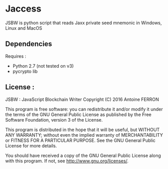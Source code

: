   Jaccess
===========

JSBW is python script that reads Jaxx private seed mnemonic in Windows, Linux and MacOS 


## Dependencies

Requires :

* Python 2.7 (not tested on v3)
* pycrypto lib


License :
----------

JSBW : JavaScript Blockchain Writer 
Copyright (C) 2016  Antoine FERRON

This program is free software: you can redistribute it and/or modify
it under the terms of the GNU General Public License as published by
the Free Software Foundation, version 3 of the License.

This program is distributed in the hope that it will be useful,
but WITHOUT ANY WARRANTY; without even the implied warranty of
MERCHANTABILITY or FITNESS FOR A PARTICULAR PURPOSE.  See the
GNU General Public License for more details.

You should have received a copy of the GNU General Public License
along with this program.  If not, see <http://www.gnu.org/licenses/>.
